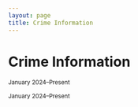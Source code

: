 ```yaml
---
layout: page
title: Crime Information
---
```


# Crime Information
<small>January 2024–Present</small>

<div style="max-width: 300px; margin: auto;">
  <canvas id="donutChart" width="300" height="300"></canvas>
</div>

<!-- Chart.js & plugin for labels -->
<script src="https://cdn.jsdelivr.net/npm/chart.js"></script>
<script src="https://cdn.jsdelivr.net/npm/chartjs-plugin-datalabels@2"></script>

<script>
  const ctx = document.getElementById('donutChart').getContext('2d');

  new Chart(ctx, {
    type: 'doughnut',
    data: {
      labels: [
        'Property Larceny/Theft Offenses',
        'Robbery',
        'Aggravated Assault',
        'Auto Theft',
        'Rape',
        'Homicide'
      ],
      datasets: [{
        data: [612, 415, 340, 253, 29, 1],
        backgroundColor: [
          '#6a0dad', // purple
          '#ff6384', // pink
          '#36a2eb', // blue
          '#4bc0c0', // teal
          '#ff9f40', // orange
          '#e74c3c'  // red
        ],
        hoverOffset: 8
      }]
    },
    options: {
      plugins: {
        legend: {
          position: 'right',
          labels: {
            boxWidth: 12,
            font: { size: 12 }
          }
        },
        datalabels: {
          color: '#fff',
          font: {
            weight: 'bold',
            size: 12
          },
          formatter: (value) => value
        }
      },
      cutout: '60%'
    },
    plugins: [ChartDataLabels]
  });
</script><small>January 2024–Present</small>

<div style="max-width: 300px; margin: auto;">
  <canvas id="donutChart" width="300" height="300"></canvas>
</div>

<!-- Chart.js & plugin for labels -->
<script src="https://cdn.jsdelivr.net/npm/chart.js"></script>
<script src="https://cdn.jsdelivr.net/npm/chartjs-plugin-datalabels@2"></script>

<script>
  const ctx = document.getElementById('donutChart').getContext('2d');

  new Chart(ctx, {
    type: 'doughnut',
    data: {
      labels: [
        'Property Larceny/Theft Offenses',
        'Robbery',
        'Aggravated Assault',
        'Auto Theft',
        'Rape',
        'Homicide'
      ],
      datasets: [{
        data: [612, 415, 340, 253, 29, 1],
        backgroundColor: [
          '#6a0dad', // purple
          '#ff6384', // pink
          '#36a2eb', // blue
          '#4bc0c0', // teal
          '#ff9f40', // orange
          '#e74c3c'  // red
        ],
        hoverOffset: 8
      }]
    },
    options: {
      plugins: {
        legend: {
          position: 'right',
          labels: {
            boxWidth: 12,
            font: { size: 12 }
          }
        },
        datalabels: {
          color: '#fff',
          font: {
            weight: 'bold',
            size: 12
          },
          formatter: (value) => value
        }
      },
      cutout: '60%'
    },
    plugins: [ChartDataLabels]
  });
</script>







